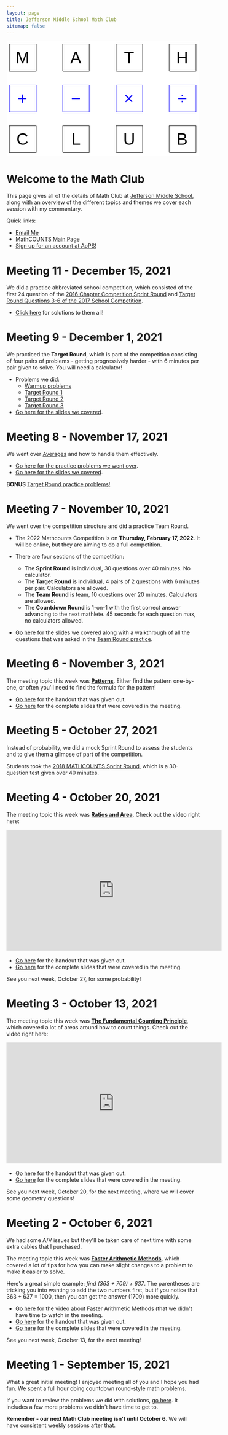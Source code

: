 ```yaml
---
layout: page
title: Jefferson Middle School Math Club
sitemap: false
---
```


<p style="text-align:center;">
<img src="/assets/img/mathclub.png" alt="Math Club Logo"/>
</p>
  
# Welcome to the Math Club

This page gives all of the details of Math Club at [Jefferson Middle School](https://jms.mtlsd.org/), along with an overview of the different topics and themes we cover each session with my commentary. 

Quick links:
* [Email Me](mailto:praff@mtlsd.net)
* [MathCOUNTS Main Page](https://www.mathcounts.org/)
* [Sign up for an account at AoPS!](https://artofproblemsolving.com/contests/accept/caa27237945f3c0f61100cc6df862a44)

# Meeting 11 - December 15, 2021

We did a practice abbreviated school competition, which consisted of the first 24 question of the [2016 Chapter Competition Sprint Round](https://www.ellipsisacademy.com/uploads/1/9/5/3/19539617/mathcounts_2016__chapter_competition_sprint_round.pdf) and [Target Round Questions 3-6 of the 2017 School Competition](https://poway.instructure.com/files/7642668/download?download_frd=1). 
* [Click here](https://docs.google.com/presentation/d/1ok8ssUMe7hgnFeuOgf2EAREdD9NC3v2C2obMUcL2M1M/edit?usp=sharing) for solutions to them all!

# Meeting 9 - December 1, 2021

We practiced the **Target Round**, which is part of the competition consisting of four pairs of problems - getting progressively harder - with 6 minutes per pair given to solve. You will need a calculator! 
* Problems we did:
  * [Warmup problems](/assets/mathclub/target-round-warmup.pdf)
  * [Target Round 1](/assets/mathclub/target-round-1.pdf)
  * [Target Round 2](/assets/mathclub/target-round-2.pdf)
  * [Target Round 3](/assets/mathclub/target-round-3.pdf)
* [Go here for the slides we covered](https://docs.google.com/presentation/d/16F-G2qTtsxoluxsMx8Kc34xSb6kZh4AOb7QpcYC2pkk/edit?usp=sharing).

# Meeting 8 - November 17, 2021

We went over [Averages](https://www.mathcounts.org/resources/averages) and how to handle them effectively.
* [Go here for the practice problems we went over](https://www.mathcounts.org/sites/default/files/DSEC%20Averages%20(M).pdf).
* [Go here for the slides we covered](https://docs.google.com/presentation/d/17Uh2Jvop1UDVxYX7AQSl_Mw3sJM9OVDpGJEFyBijC24/edit?usp=sharing).

**BONUS** [Target Round practice problems!](/assets/mathclub/2021%2011%20November%20-%20Jefferson%20Middle%20School%20Math%20Club%20Target%20Round%20Practice.pdf)

# Meeting 7 - November 10, 2021

We went over the competition structure and did a practice Team Round. 
* The 2022 Mathcounts Competition is on **Thursday, February 17, 2022**. It will be online, but they are aiming to do a full competition.
* There are four sections of the competition:
  * The **Sprint Round** is individual, 30 questions over 40 minutes. No calculator.
  * The **Target Round** is individual, 4 pairs of 2 questions with 6 minutes per pair. Calculators are allowed.
  * The **Team Round** is team, 10 questions over 20 minutes. Calculators are allowed.
  * The **Countdown Round** is 1-on-1 with the first correct answer advancing to the next mathlete. 45 seconds for each question max, no calculators allowed. 

* [Go here](https://docs.google.com/presentation/d/1Qg_ykVxlSYjvMKmyE-zMGk1CzZvxdyZyVwCqdveTbeM/edit?usp=sharing) for the slides we covered along with a walkthrough of all the questions that was asked in the [Team Round practice](https://www.brookline.k12.ma.us/cms/lib/MA01907509/Centricity/Domain/573/2018%20School%20Competition%20Complete.pdf).

# Meeting 6 - November 3, 2021

The meeting topic this week was [**Patterns**](https://www.mathcounts.org/resources/representing-patterns-numerically). Either find the pattern one-by-one, or often you'll need to find the formula for the pattern!

* [Go here](https://www.mathcounts.org/sites/default/files/u70427/Representing_Patterns_Numerically_%28M%29.pdf) for the handout that was given out.
* [Go here](https://docs.google.com/presentation/d/1FXrW1Nz3WDX0ebaGYMoNA5PEAp_nOdhc_lRZ_AWoTc0/edit?usp=sharing) for the complete slides that were covered in the meeting.

# Meeting 5 - October 27, 2021

Instead of probability, we did a mock Sprint Round to assess the students and to give them a glimpse of part of the competition.

Students took the [2018 MATHCOUNTS Sprint Round](https://www.houstonisd.org/cms/lib2/TX01001591/Centricity/Domain/8983/2018%20Mathcounts_Chapter%20Competition%20Sprint%20Round.pdf), which is a 30-question test given over 40 minutes. 

# Meeting 4 - October 20, 2021

The meeting topic this week was [**Ratios and Area**](https://www.mathcounts.org/resources/ratios-and-area). Check out the video right here:

<iframe width="560" height="315" src="https://www.youtube.com/embed/hoTm8D5EsWA" title="YouTube video player" frameborder="0" allow="accelerometer; autoplay; clipboard-write; encrypted-media; gyroscope; picture-in-picture" allowfullscreen></iframe>

* [Go here](https://www.mathcounts.org/sites/default/files/DSEC%20Ratios%20%26%20Area%20(M).pdf) for the handout that was given out.
* [Go here](https://docs.google.com/presentation/d/1Ii-2zJ1lVGdRCvwzQ7pZUgsy31oeyD-ajJ0jLcLjqv4/edit?usp=sharing) for the complete slides that were covered in the meeting.

See you next week, October 27, for some probability!

# Meeting 3 - October 13, 2021

The meeting topic this week was [**The Fundamental Counting Principle**](https://www.mathcounts.org/resources/fundamental-counting-principle), which covered a lot of areas around how to count things. Check out the video right here:

<iframe width="560" height="315" src="https://www.youtube.com/embed/XkAz9LvV2dU" title="YouTube video player" frameborder="0" allow="accelerometer; autoplay; clipboard-write; encrypted-media; gyroscope; picture-in-picture" allowfullscreen></iframe>

* [Go here](https://www.mathcounts.org/sites/default/files/u70427/The_Fundamental_Counting_Principle_%28M%29.pdf) for the handout that was given out.
* [Go here](https://docs.google.com/presentation/d/1AdzfYSZDd2-clSP-UTYK4bddlDBO6W9OpPZcIfczyw4/edit?usp=sharing) for the complete slides that were covered in the meeting.

See you next week, October 20, for the next meeting, where we will cover some geometry questions!

# Meeting 2 - October 6, 2021

We had some A/V issues but they'll be taken care of next time with some extra cables that I purchased. 

The meeting topic this week was [**Faster Arithmetic Methods**](https://www.mathcounts.org/resources/faster-arithmetic-methods), which covered a lot of tips for how you can make slight changes to a problem to make it easier to solve. 

Here's a great simple example: _find (363 + 709) + 637_. The parentheses are tricking you into wanting to add the two numbers first, but if you notice that 363 + 637 = 1000, then you can get the answer (1709) more quickly. 
* [Go here](https://www.youtube.com/watch?v=ZPQ2_b_T0dE) for the video about Faster Arithmetic Methods (that we didn't have time to watch in the meeting. 
* [Go here](https://www.mathcounts.org/sites/default/files/Faster_Arithmetic_Methods_%28M%29.pdf) for the handout that was given out.
* [Go here](https://docs.google.com/presentation/d/1Yfbfsex5l-ukYJSK-atGtIYrpotlCNFCSOidvFBtogM/edit?usp=sharing) for the complete slides that were covered in the meeting.

See you next week, October 13, for the next meeting!

# Meeting 1 - September 15, 2021

What a great initial meeting! I enjoyed meeting all of you and I hope you had fun. We spent a full hour doing countdown round-style math problems.

If you want to review the problems we did with solutions, [go here](https://docs.google.com/presentation/d/1cDkJovRiy-_L5imOTblBsryThZUgFzBmjkpvHHBTr4M/edit?usp=drivesdk). It includes a few more problems we didn't have time to get to.

**Remember - our next Math Club meeting isn't until October 6**. We will have consistent weekly sessions after that. 
